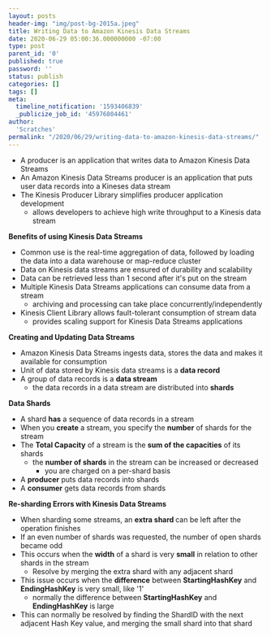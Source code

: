```yaml
---
layout: posts
header-img: "img/post-bg-2015a.jpeg"
title: Writing Data to Amazon Kinesis Data Streams
date: 2020-06-29 05:00:36.000000000 -07:00
type: post
parent_id: '0'
published: true
password: ''
status: publish
categories: []
tags: []
meta:
  timeline_notification: '1593406839'
  _publicize_job_id: '45976804461'
author:
  'Scratches'
permalink: "/2020/06/29/writing-data-to-amazon-kinesis-data-streams/"
---
```


<ul>
<li>A producer is an application that writes data to Amazon Kinesis Data Streams</li>
<li>An Amazon Kinesis Data Streams producer is an application that puts user data records into a Kineses data stream</li>
<li>The Kinesis Producer Library simplifies producer application development
<ul>
<li>allows developers to achieve high write throughput to a Kinesis data stream</li>
</ul>
</li>
</ul>


<p><strong>Benefits of using Kinesis Data Streams</strong></p>


<ul>
<li>Common use is the real-time aggregation of data, followed by loading the data into a data warehouse or map-reduce cluster</li>
<li>Data on Kinesis data streams are ensured of durability and scalability</li>
<li>Data can be retrieved less than 1 second after it's put on the stream</li>
<li>Multiple Kinesis Data Streams applications can consume data from a stream
<ul>
<li>archiving and processing can take place concurrently/independently</li>
</ul>
</li>
<li>Kinesis Client Library allows fault-tolerant consumption of stream data
<ul>
<li>provides scaling support for Kinesis Data Streams applications</li>
</ul>
</li>
</ul>


<p><strong>Creating and Updating Data Streams</strong></p>


<ul>
<li>Amazon Kinesis Data Streams ingests data, stores the data and makes it available for consumption</li>
<li>Unit of data stored by Kinesis data streams is a <strong>data record</strong></li>
<li>A group of data records is a <strong>data stream</strong>
<ul>
<li>the data records in a data stream are distributed into <strong>shards</strong></li>
</ul>
</li>
</ul>


<p><strong>Data Shards</strong></p>


<ul>
<li>A shard <strong>has</strong> a sequence of data records in a stream</li>
<li>When you <strong>create</strong> a stream, you specify the <strong>number</strong> of shards for the stream</li>
<li>The <strong>Total Capacity</strong> of a stream is the <strong>sum of the capacities</strong> of its shards
<ul>
<li>the <strong>number of shards</strong> in the stream can be increased or decreased
<ul>
<li>you are charged on a per-shard basis</li>
</ul>
</li>
</ul>
</li>
<li>A <strong>producer</strong> puts data records into shards</li>
<li>A <strong>consumer</strong> gets data records from shards</li>
</ul>


<p><strong>Re-sharding Errors with Kinesis Data Streams</strong></p>


<ul>
<li>When sharding some streams, an <strong>extra shard </strong>can be left after the operation finishes</li>
<li>If an even number of shards was requested, the number of open shards became odd</li>
<li>This occurs when the <strong>width</strong> of a shard is very <strong>small</strong> in relation to other shards in the stream
<ul>
<li>Resolve by merging the extra shard with any adjacent shard</li>
</ul>
</li>
<li>This issue occurs when the <strong>difference</strong> between <strong>StartingHashKey</strong> and <strong>EndingHashKey</strong> is very small, like '1'
<ul>
<li>normally the difference between <strong>StartingHashKey</strong> and <strong>EndingHashKey</strong> is large</li>
</ul>
</li>
<li>This can normally be resolved by finding the ShardID with the next adjacent Hash Key value, and merging the small shard into that shard</li>
</ul>

